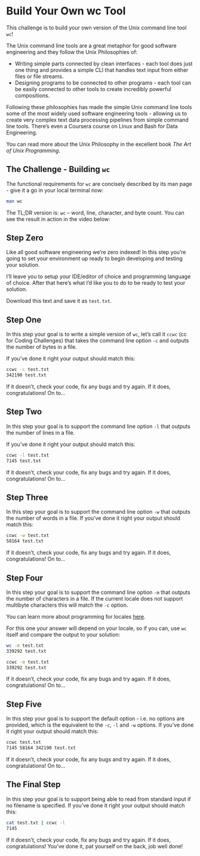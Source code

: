 # Build Your Own wc Tool

This challenge is to build your own version of the Unix command line tool `wc`!

The Unix command line tools are a great metaphor for good software engineering and they follow the Unix Philosophies of:

- Writing simple parts connected by clean interfaces - each tool does just one thing and provides a simple CLI that handles text input from either files or file streams.
- Designing programs to be connected to other programs - each tool can be easily connected to other tools to create incredibly powerful compositions.

Following these philosophies has made the simple Unix command line tools some of the most widely used software engineering tools - allowing us to create very complex text data processing pipelines from simple command line tools. There’s even a Coursera course on Linux and Bash for Data Engineering.

You can read more about the Unix Philosophy in the excellent book *The Art of Unix Programming*.

## The Challenge - Building `wc`

The functional requirements for `wc` are concisely described by its man page - give it a go in your local terminal now:

```sh
man wc
```

The TL;DR version is: `wc` – word, line, character, and byte count. You can see the result in action in the video below:

## Step Zero

Like all good software engineering we’re zero indexed! In this step you’re going to set your environment up ready to begin developing and testing your solution.

I’ll leave you to setup your IDE/editor of choice and programming language of choice. After that here’s what I’d like you to do to be ready to test your solution.

Download this text and save it as `test.txt`.

## Step One

In this step your goal is to write a simple version of `wc`, let’s call it `ccwc` (cc for Coding Challenges) that takes the command line option `-c` and outputs the number of bytes in a file.

If you’ve done it right your output should match this:

```sh
ccwc -c test.txt
342190 test.txt
```

If it doesn’t, check your code, fix any bugs and try again. If it does, congratulations! On to…

## Step Two

In this step your goal is to support the command line option `-l` that outputs the number of lines in a file.

If you’ve done it right your output should match this:

```sh
ccwc -l test.txt
7145 test.txt
```

If it doesn’t, check your code, fix any bugs and try again. If it does, congratulations! On to…

## Step Three

In this step your goal is to support the command line option `-w` that outputs the number of words in a file. If you’ve done it right your output should match this:

```sh
ccwc -w test.txt
58164 test.txt
```

If it doesn’t, check your code, fix any bugs and try again. If it does, congratulations! On to…

## Step Four

In this step your goal is to support the command line option `-m` that outputs the number of characters in a file. If the current locale does not support multibyte characters this will match the `-c` option.

You can learn more about programming for locales [here](https://www.gnu.org/software/libc/manual/html_node/Locales.html).

For this one your answer will depend on your locale, so if you can, use `wc` itself and compare the output to your solution:

```sh
wc -m test.txt
339292 test.txt

ccwc -m test.txt
339292 test.txt
```

If it doesn’t, check your code, fix any bugs and try again. If it does, congratulations! On to…

## Step Five

In this step your goal is to support the default option - i.e. no options are provided, which is the equivalent to the `-c`, `-l` and `-w` options. If you’ve done it right your output should match this:

```sh
ccwc test.txt
7145 58164 342190 test.txt
```

If it doesn’t, check your code, fix any bugs and try again. If it does, congratulations! On to…

## The Final Step

In this step your goal is to support being able to read from standard input if no filename is specified. If you’ve done it right your output should match this:

```sh
cat test.txt | ccwc -l
7145
```

If it doesn’t, check your code, fix any bugs and try again. If it does, congratulations! You’ve done it, pat yourself on the back, job well done!
